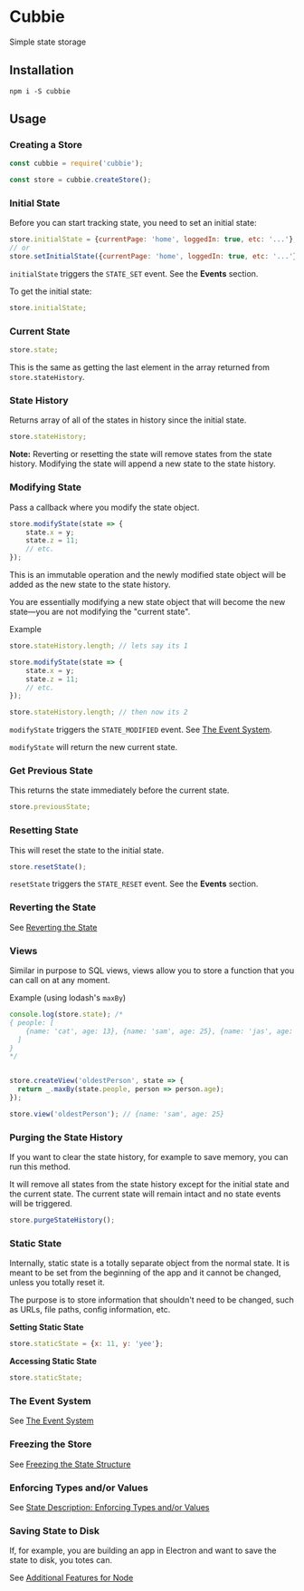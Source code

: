 # Cubbie

Simple state storage

## Installation

```
npm i -S cubbie
```

## Usage

### Creating a Store

``` javascript
const cubbie = require('cubbie');

const store = cubbie.createStore();
```

### Initial State

Before you can start tracking state, you need to set an initial state:

``` javascript
store.initialState = {currentPage: 'home', loggedIn: true, etc: '...'};
// or
store.setInitialState({currentPage: 'home', loggedIn: true, etc: '...'});
```

`initialState` triggers the `STATE_SET` event. See the **Events** section.

To get the initial state:

``` javascript
store.initialState;
```

### Current State


``` javascript
store.state;
```

This is the same as getting the last element in the array returned from `store.stateHistory`.

### State History

Returns array of all of the states in history since the initial state.

``` javascript
store.stateHistory;
```

**Note:** Reverting or resetting the state will remove states from the state history. Modifying the state will append a new state to the state history.

### Modifying State

Pass a callback where you modify the state object.

``` javascript
store.modifyState(state => {
    state.x = y;
    state.z = 11;
    // etc.
});
```

This is an immutable operation and the newly modified state object will be added as the new state to the state history.

You are essentially modifying a new state object that will become the new state—you are not modifying the "current state".

Example

``` javascript
store.stateHistory.length; // lets say its 1

store.modifyState(state => {
    state.x = y;
    state.z = 11;
    // etc.
});

store.stateHistory.length; // then now its 2
```

`modifyState` triggers the `STATE_MODIFIED` event. See [The Event System](docs/EVENT_SYSTEM.md).

`modifyState` will return the new current state.

### Get Previous State

This returns the state immediately before the current state.

``` javascript
store.previousState;
```

### Resetting State

This will reset the state to the initial state.

``` javascript
store.resetState();
```

`resetState` triggers the `STATE_RESET` event. See the **Events** section.

### Reverting the State

See [Reverting the State](docs/REVERTING_STATE.md)

### Views

Similar in purpose to SQL views, views allow you to store a function that you can call on at any moment.

Example (using lodash's `maxBy`)

``` javascript
console.log(store.state); /* 
{ people: [
    {name: 'cat', age: 13}, {name: 'sam', age: 25}, {name: 'jas', age: 20}
  ]
}
*/


store.createView('oldestPerson', state => {
  return _.maxBy(state.people, person => person.age);
});

store.view('oldestPerson'); // {name: 'sam', age: 25}
```

### Purging the State History

If you want to clear the state history, for example to save memory, you can run this method.

It will remove all states from the state history except for the initial state and the current state. The current state will remain intact and no state events will be triggered.

``` javascript
store.purgeStateHistory();
```

### Static State

Internally, static state is a totally separate object from the normal state. It is meant to be set from the beginning of the app and it cannot be changed, unless you totally reset it.

The purpose is to store information that shouldn't need to be changed, such as URLs, file paths, config information, etc.

**Setting Static State**

``` javascript
store.staticState = {x: 11, y: 'yee'};
```

**Accessing Static State**

``` javascript
store.staticState;
```

### The Event System

See [The Event System](docs/EVENT_SYSTEM.md)

### Freezing the Store

See [Freezing the State Structure](docs/FREEZE_STATE.md)

### Enforcing Types and/or Values

See [State Description: Enforcing Types and/or Values](docs/STATE_DESCRIPTION.md)

### Saving State to Disk

If, for example, you are building an app in Electron and want to save the state to disk, you totes can.

See [Additional Features for Node](docs/NODE_FEATURES.md)
